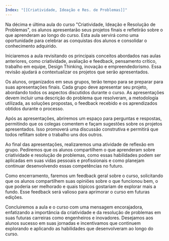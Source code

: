 ```yaml
---
Index: "[[Criatividade, Ideação e Res. de Problemas]]"
---
```

Na décima e última aula do curso "Criatividade, Ideação e Resolução de Problemas", os alunos apresentarão seus projetos finais e refletirão sobre o que aprenderam ao longo do curso. Esta aula servirá como uma oportunidade para celebrar as conquistas dos alunos e consolidar o conhecimento adquirido.

Iniciaremos a aula revisitando os principais conceitos abordados nas aulas anteriores, como criatividade, avaliação e feedback, pensamento crítico, trabalho em equipe, Design Thinking, inovação e empreendedorismo. Essa revisão ajudará a contextualizar os projetos que serão apresentados.

Os alunos, organizados em seus grupos, terão tempo para se preparar para suas apresentações finais. Cada grupo deve apresentar seu projeto, abordando todos os aspectos discutidos durante o curso. As apresentações devem incluir uma descrição do problema que resolveram, a metodologia utilizada, as soluções propostas, o feedback recebido e os aprendizados obtidos durante o processo.

Após as apresentações, abriremos um espaço para perguntas e respostas, permitindo que os colegas comentem e façam sugestões sobre os projetos apresentados. Isso promoverá uma discussão construtiva e permitirá que todos reflitam sobre o trabalho uns dos outros.

Ao final das apresentações, realizaremos uma atividade de reflexão em grupo. Pediremos que os alunos compartilhem o que aprenderam sobre criatividade e resolução de problemas, como essas habilidades podem ser aplicadas em suas vidas pessoais e profissionais e como planejam continuar desenvolvendo essas competências no futuro.

Como encerramento, faremos um feedback geral sobre o curso, solicitando que os alunos compartilhem suas opiniões sobre o que funcionou bem, o que poderia ser melhorado e quais tópicos gostariam de explorar mais a fundo. Esse feedback será valioso para aprimorar o curso em futuras edições.

Concluiremos a aula e o curso com uma mensagem encorajadora, enfatizando a importância da criatividade e da resolução de problemas em suas futuras carreiras como engenheiros e inovadores. Desejamos aos alunos sucesso em suas jornadas e incentivamos que continuem explorando e aplicando as habilidades que desenvolveram ao longo do curso.